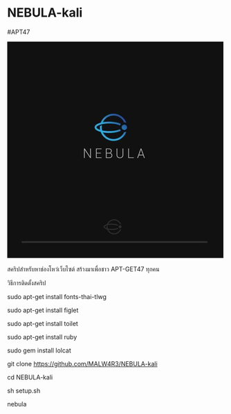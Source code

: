 # NEBULA-kali
#APT47

<img src="images (2).jpeg">

สคริปสำหรับหาช่องโหว่เว็บไซต์ สร้างมาเพื่อชาว APT-GET47 ทุกคน

วิธีการติดตั้งสคริป

sudo apt-get install fonts-thai-tlwg

sudo apt-get install figlet

sudo apt-get install toilet

sudo apt-get install ruby

sudo gem install lolcat

git clone https://github.com/MALW4R3/NEBULA-kali

cd NEBULA-kali

sh setup.sh

nebula

